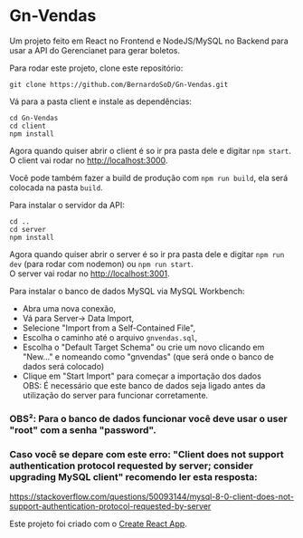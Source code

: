 # Gn-Vendas

Um projeto feito em React no Frontend e NodeJS/MySQL no Backend para usar a API do Gerencianet para gerar boletos.

Para rodar este projeto, clone este repositório:

```
git clone https://github.com/BernardoSoD/Gn-Vendas.git
```

Vá para a pasta client e instale as dependências:

```
cd Gn-Vendas
cd client
npm install
```
Agora quando quiser abrir o client é so ir pra pasta dele e digitar `npm start`. \
O client vai rodar no [http://localhost:3000](http://localhost:3000).

Você pode também fazer a build de produção com `npm run build`, ela será colocada na pasta `build`.

Para instalar o servidor da API:

```
cd ..
cd server
npm install
```

Agora quando quiser abrir o server é so ir pra pasta dele e digitar `npm run dev` (para rodar com nodemon) ou `npm run start`. \
O server vai rodar no [http://localhost:3001](http://localhost:3001).

Para instalar o banco de dados MySQL via MySQL Workbench:
- Abra uma nova conexão,
- Vá para Server-> Data Import,
- Selecione "Import from a Self-Contained File",
- Escolha o caminho até o arquivo `gnvendas.sql`,
- Escolha o "Default Target Schema" ou crie um novo clicando em "New..." e nomeando como "gnvendas" (que será onde o banco de dados será colocado) 
- Clique em "Start Import" para começar a importação dos dados \
OBS: É necessário que este banco de dados seja ligado antes da utilização do server para funcionar corretamente.

### OBS²: Para o banco de dados funcionar você deve usar o user "root" com a senha "password".

### Caso você se depare com este erro: "Client does not support authentication protocol requested by server; consider upgrading MySQL client" recomendo ler esta resposta:
https://stackoverflow.com/questions/50093144/mysql-8-0-client-does-not-support-authentication-protocol-requested-by-server

Este projeto foi criado com o [Create React App](https://github.com/facebook/create-react-app).
